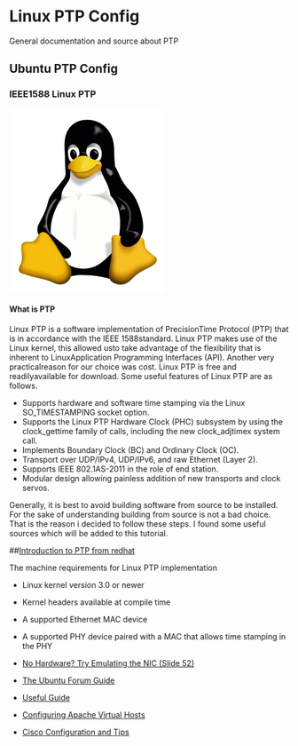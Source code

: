 # Linux PTP Config
General documentation and source about PTP

## Ubuntu PTP Config
### IEEE1588 Linux PTP
![Penguin Time](/Tux.png?raw=true "Tux")

#### What is PTP
Linux PTP is a software implementation of PrecisionTime Protocol (PTP) that is in accordance with the IEEE 1588standard.  Linux PTP makes use of the Linux kernel, this allowed usto take advantage of the flexibility that is inherent to LinuxApplication Programming Interfaces (API).  Another very practicalreason for our choice was cost.  Linux PTP is free and readilyavailable for download. Some useful features of Linux PTP are as follows.

* Supports hardware and software time stamping via the Linux SO_TIMESTAMPING socket option.    
* Supports the Linux PTP Hardware Clock (PHC) subsystem by using the clock_gettime family of calls, including the new clock_adjtimex    system call.    
* Implements Boundary Clock (BC) and Ordinary Clock (OC).    
* Transport over UDP/IPv4, UDP/IPv6, and raw Ethernet (Layer 2).    
* Supports IEEE 802.1AS-2011 in the role of end station.    
* Modular design allowing painless addition of new transports and clock servos.

Generally, it is best to avoid building software from source to be installed. For the sake of understanding building from source is not a bad choice. That is the reason i decided to follow these steps. I found some useful sources which will be added to this tutorial.



##[Introduction to PTP from redhat](https://access.redhat.com/documentation/en-US/Red_Hat_Enterprise_Linux/6/html/Deployment_Guide/ch-Configuring_PTP_Using_ptp4l.html)

The machine requirements for Linux PTP implementation     
* Linux kernel version 3.0 or newer    
* Kernel headers available at compile time    
* A supported Ethernet MAC device    
* A supported PHY device paired with a MAC that allows time stamping in the PHY

* [No Hardware? Try Emulating the NIC (Slide 52)](http://events.linuxfoundation.jp/sites/events/files/slides/lcjp14_ichikawa_0.pdf)
* [The Ubuntu Forum Guide](https://ubuntuforums.org/showthread.php?t=2327884)
* [Useful Guide](http://www.elinux.org/images/f/f9/Introduction_to_IEEE_1588_Precision_Time_Protocol_%28PTP%29_Using_Embedded_Linux_Systems.pdf)

* [Configuring Apache Virtual Hosts](https://serversforhackers.com/configuring-apache-virtual-hosts)

* [Cisco Configuration and Tips](http://beginners-network.com/engineer_job_change.html)

